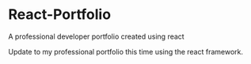 # React-Portfolio
A professional developer portfolio created using react

Update to my professional portfolio this time using the react framework.
